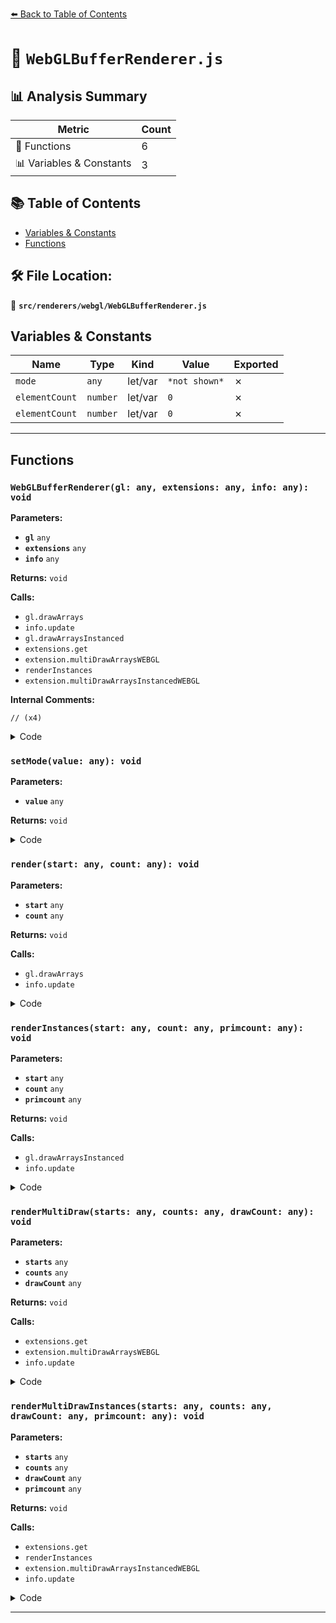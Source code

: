[⬅️ Back to Table of Contents](../../../index.md)

# 📄 `WebGLBufferRenderer.js`

## 📊 Analysis Summary

| Metric | Count |
|--------|-------|
| 🔧 Functions | 6 |
| 📊 Variables & Constants | 3 |

## 📚 Table of Contents

- [Variables & Constants](#variables-constants)
- [Functions](#functions)

## 🛠️ File Location:
📂 **`src/renderers/webgl/WebGLBufferRenderer.js`**

## Variables & Constants

| Name | Type | Kind | Value | Exported |
|------|------|------|-------|----------|
| `mode` | `any` | let/var | `*not shown*` | ✗ |
| `elementCount` | `number` | let/var | `0` | ✗ |
| `elementCount` | `number` | let/var | `0` | ✗ |


---

## Functions

### `WebGLBufferRenderer(gl: any, extensions: any, info: any): void`

**Parameters:**

- **`gl`** `any`
- **`extensions`** `any`
- **`info`** `any`

**Returns:** `void`

**Calls:**

- `gl.drawArrays`
- `info.update`
- `gl.drawArraysInstanced`
- `extensions.get`
- `extension.multiDrawArraysWEBGL`
- `renderInstances`
- `extension.multiDrawArraysInstancedWEBGL`

**Internal Comments:**
```
// (x4)
```

<details><summary>Code</summary>

```typescript
function WebGLBufferRenderer( gl, extensions, info ) {

	let mode;

	function setMode( value ) {

		mode = value;

	}

	function render( start, count ) {

		gl.drawArrays( mode, start, count );

		info.update( count, mode, 1 );

	}

	function renderInstances( start, count, primcount ) {

		if ( primcount === 0 ) return;

		gl.drawArraysInstanced( mode, start, count, primcount );

		info.update( count, mode, primcount );

	}

	function renderMultiDraw( starts, counts, drawCount ) {

		if ( drawCount === 0 ) return;

		const extension = extensions.get( 'WEBGL_multi_draw' );
		extension.multiDrawArraysWEBGL( mode, starts, 0, counts, 0, drawCount );

		let elementCount = 0;
		for ( let i = 0; i < drawCount; i ++ ) {

			elementCount += counts[ i ];

		}

		info.update( elementCount, mode, 1 );

	}

	function renderMultiDrawInstances( starts, counts, drawCount, primcount ) {

		if ( drawCount === 0 ) return;

		const extension = extensions.get( 'WEBGL_multi_draw' );

		if ( extension === null ) {

			for ( let i = 0; i < starts.length; i ++ ) {

				renderInstances( starts[ i ], counts[ i ], primcount[ i ] );

			}

		} else {

			extension.multiDrawArraysInstancedWEBGL( mode, starts, 0, counts, 0, primcount, 0, drawCount );

			let elementCount = 0;
			for ( let i = 0; i < drawCount; i ++ ) {

				elementCount += counts[ i ] * primcount[ i ];

			}

			info.update( elementCount, mode, 1 );

		}

	}

	//

	this.setMode = setMode;
	this.render = render;
	this.renderInstances = renderInstances;
	this.renderMultiDraw = renderMultiDraw;
	this.renderMultiDrawInstances = renderMultiDrawInstances;

}
```
</details>

### `setMode(value: any): void`

**Parameters:**

- **`value`** `any`

**Returns:** `void`

<details><summary>Code</summary>

```typescript
function setMode( value ) {

		mode = value;

	}
```
</details>

### `render(start: any, count: any): void`

**Parameters:**

- **`start`** `any`
- **`count`** `any`

**Returns:** `void`

**Calls:**

- `gl.drawArrays`
- `info.update`

<details><summary>Code</summary>

```typescript
function render( start, count ) {

		gl.drawArrays( mode, start, count );

		info.update( count, mode, 1 );

	}
```
</details>

### `renderInstances(start: any, count: any, primcount: any): void`

**Parameters:**

- **`start`** `any`
- **`count`** `any`
- **`primcount`** `any`

**Returns:** `void`

**Calls:**

- `gl.drawArraysInstanced`
- `info.update`

<details><summary>Code</summary>

```typescript
function renderInstances( start, count, primcount ) {

		if ( primcount === 0 ) return;

		gl.drawArraysInstanced( mode, start, count, primcount );

		info.update( count, mode, primcount );

	}
```
</details>

### `renderMultiDraw(starts: any, counts: any, drawCount: any): void`

**Parameters:**

- **`starts`** `any`
- **`counts`** `any`
- **`drawCount`** `any`

**Returns:** `void`

**Calls:**

- `extensions.get`
- `extension.multiDrawArraysWEBGL`
- `info.update`

<details><summary>Code</summary>

```typescript
function renderMultiDraw( starts, counts, drawCount ) {

		if ( drawCount === 0 ) return;

		const extension = extensions.get( 'WEBGL_multi_draw' );
		extension.multiDrawArraysWEBGL( mode, starts, 0, counts, 0, drawCount );

		let elementCount = 0;
		for ( let i = 0; i < drawCount; i ++ ) {

			elementCount += counts[ i ];

		}

		info.update( elementCount, mode, 1 );

	}
```
</details>

### `renderMultiDrawInstances(starts: any, counts: any, drawCount: any, primcount: any): void`

**Parameters:**

- **`starts`** `any`
- **`counts`** `any`
- **`drawCount`** `any`
- **`primcount`** `any`

**Returns:** `void`

**Calls:**

- `extensions.get`
- `renderInstances`
- `extension.multiDrawArraysInstancedWEBGL`
- `info.update`

<details><summary>Code</summary>

```typescript
function renderMultiDrawInstances( starts, counts, drawCount, primcount ) {

		if ( drawCount === 0 ) return;

		const extension = extensions.get( 'WEBGL_multi_draw' );

		if ( extension === null ) {

			for ( let i = 0; i < starts.length; i ++ ) {

				renderInstances( starts[ i ], counts[ i ], primcount[ i ] );

			}

		} else {

			extension.multiDrawArraysInstancedWEBGL( mode, starts, 0, counts, 0, primcount, 0, drawCount );

			let elementCount = 0;
			for ( let i = 0; i < drawCount; i ++ ) {

				elementCount += counts[ i ] * primcount[ i ];

			}

			info.update( elementCount, mode, 1 );

		}

	}
```
</details>


---